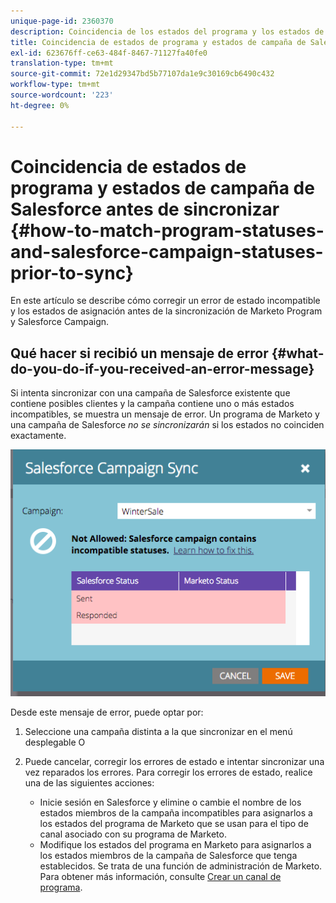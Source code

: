 ```yaml
---
unique-page-id: 2360370
description: Coincidencia de los estados del programa y los estados de la campaña de Salesforce antes de la sincronización - Documentos de Marketo - Documentación del producto
title: Coincidencia de estados de programa y estados de campaña de Salesforce antes de la sincronización
exl-id: 623676ff-ce63-484f-8467-71127fa40fe0
translation-type: tm+mt
source-git-commit: 72e1d29347bd5b77107da1e9c30169cb6490c432
workflow-type: tm+mt
source-wordcount: '223'
ht-degree: 0%

---
```


# Coincidencia de estados de programa y estados de campaña de Salesforce antes de sincronizar {#how-to-match-program-statuses-and-salesforce-campaign-statuses-prior-to-sync}

En este artículo se describe cómo corregir un error de estado incompatible y los estados de asignación antes de la sincronización de Marketo Program y Salesforce Campaign.

## Qué hacer si recibió un mensaje de error {#what-do-you-do-if-you-received-an-error-message}

Si intenta sincronizar con una campaña de Salesforce existente que contiene posibles clientes y la campaña contiene uno o más estados incompatibles, se muestra un mensaje de error. Un programa de Marketo y una campaña de Salesforce *no se sincronizarán* si los estados no coinciden exactamente.

![](assets/image2015-7-22-9-3a23-3a29.png)

Desde este mensaje de error, puede optar por:

1. Seleccione una campaña distinta a la que sincronizar en el menú desplegable O
1. Puede cancelar, corregir los errores de estado e intentar sincronizar una vez reparados los errores. Para corregir los errores de estado, realice una de las siguientes acciones:

   * Inicie sesión en Salesforce y elimine o cambie el nombre de los estados miembros de la campaña incompatibles para asignarlos a los estados del programa de Marketo que se usan para el tipo de canal asociado con su programa de Marketo.
   * Modifique los estados del programa en Marketo para asignarlos a los estados miembros de la campaña de Salesforce que tenga establecidos. Se trata de una función de administración de Marketo. Para obtener más información, consulte [Crear un canal de programa](/help/marketo/product-docs/administration/tags/create-a-program-channel.md).

